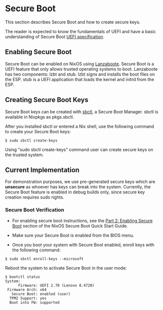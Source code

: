 <!--
    Copyright 2022-2024 TII (SSRC) and the Ghaf contributors
    SPDX-License-Identifier: CC-BY-SA-4.0
-->

# Secure Boot

This section describes Secure Boot and how to create secure keys.

The reader is expected to know the fundamentals of UEFI and have a basic understanding of Secure Boot [UEFI specification](https://uefi.org/specifications).

## Enabling Secure Boot

Secure Boot can be enabled on NixOS using [Lanzaboote](https://github.com/nix-community/lanzaboote). Secure Boot is a UEFI feature that only allows trusted operating systems to boot.
Lanzaboote has two components: lzbt and stub. lzbt signs and installs the boot files on the ESP. stub is a UEFI application that loads the kernel and initrd from the ESP.

## Creating Secure Boot Keys

Secure Boot keys can be created with [sbctl](https://github.com/Foxboron/sbctl), a Secure Boot Manager. sbctl is available in Nixpkgs as pkgs.sbctl.

After you installed sbctl or entered a Nix shell, use the following command to create your Secure Boot keys:
```
$ sudo sbctl create-keys
```

Using "sudo sbctl create-keys" command user can create secure keys on the trusted system.

## Current Implementation

For demonstration purposes, we use pre-generated secure keys which are **unsecure** as whoever has keys can break into the system.
Currently, the Secure Boot feature is enabled in debug builds only, since secure key creation requires sudo rights.

### Secure Boot Verification
* For enabling secure boot instructions, see the [Part 2: Enabling Secure Boot](https://github.com/nix-community/lanzaboote/blob/master/docs/QUICK_START.md#part-2-enabling-secure-boot) section of the NixOS Secure Boot Quick Start Guide.

* Make sure your Secure Boot is enabled from the BIOS menu.
* Once you boot your system with Secure Boot enabled, enroll keys with the following command:
```
$ sudo sbctl enroll-keys --microsoft
```

Reboot the system to activate Secure Boot in the user mode:

```
$ bootctl status
System:
      Firmware: UEFI 2.70 (Lenovo 0.4720)
 Firmware Arch: x64
   Secure Boot: enabled (user)
  TPM2 Support: yes
  Boot into FW: supported
```